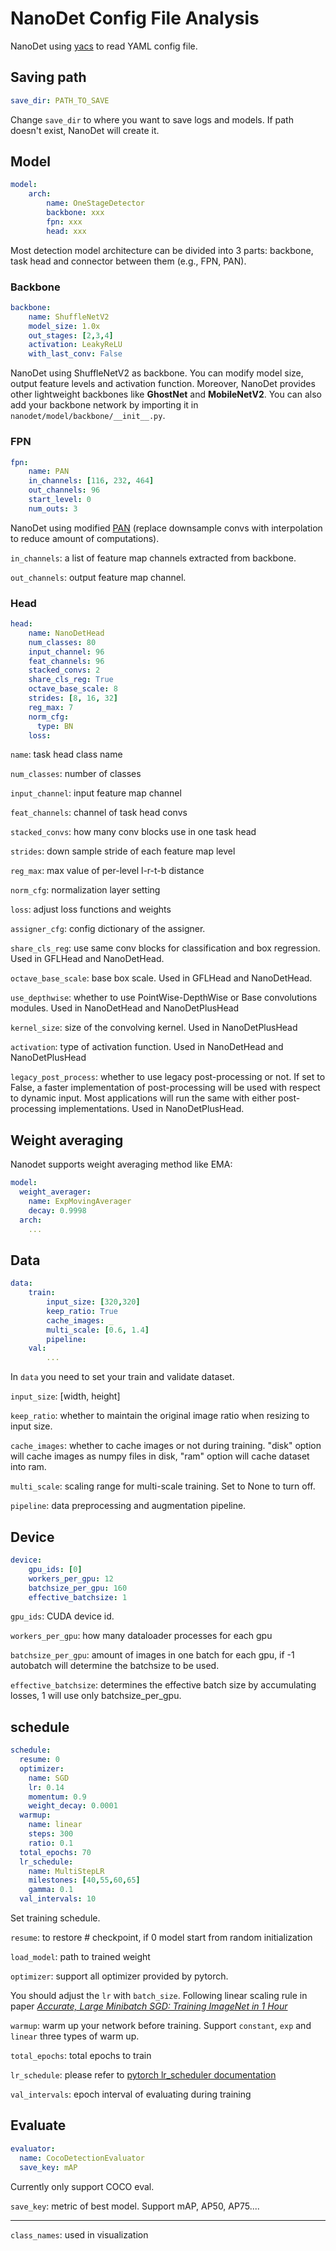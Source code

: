 # NanoDet Config File Analysis

NanoDet using [yacs](https://github.com/rbgirshick/yacs) to read YAML config file.

## Saving path

```yaml
save_dir: PATH_TO_SAVE
```

Change `save_dir` to where you want to save logs and models. If path doesn't exist, NanoDet will create it.

## Model

```yaml
model:
    arch:
        name: OneStageDetector
        backbone: xxx
        fpn: xxx
        head: xxx
```

Most detection model architecture can be divided into 3 parts: backbone, task head and connector between them (e.g., FPN, PAN).

### Backbone

```yaml
backbone:
    name: ShuffleNetV2
    model_size: 1.0x
    out_stages: [2,3,4]
    activation: LeakyReLU
    with_last_conv: False
```

NanoDet using ShuffleNetV2 as backbone. You can modify model size, output feature levels and activation function. Moreover, NanoDet provides other lightweight backbones like **GhostNet** and **MobileNetV2**. You can also add your backbone network by importing it in `nanodet/model/backbone/__init__.py`.

### FPN

```yaml
fpn:
    name: PAN
    in_channels: [116, 232, 464]
    out_channels: 96
    start_level: 0
    num_outs: 3
```

NanoDet using modified [PAN](http://arxiv.org/abs/1803.01534) (replace downsample convs with interpolation to reduce amount of computations).

`in_channels`: a list of feature map channels extracted from backbone.

`out_channels`: output feature map channel.

### Head

```yaml
head:
    name: NanoDetHead
    num_classes: 80
    input_channel: 96
    feat_channels: 96
    stacked_convs: 2
    share_cls_reg: True
    octave_base_scale: 8
    strides: [8, 16, 32]
    reg_max: 7
    norm_cfg:
      type: BN
    loss:
```

`name`: task head class name

`num_classes`: number of classes

`input_channel`: input feature map channel

`feat_channels`: channel of task head convs

`stacked_convs`: how many conv blocks use in one task head

`strides`: down sample stride of each feature map level

`reg_max`: max value of per-level l-r-t-b distance

`norm_cfg`: normalization layer setting

`loss`: adjust loss functions and weights

`assigner_cfg`: config dictionary of the assigner.

`share_cls_reg`: use same conv blocks for classification and box regression. Used in GFLHead and NanoDetHead.

`octave_base_scale`: base box scale. Used in GFLHead and NanoDetHead.

`use_depthwise`: whether to use PointWise-DepthWise or Base convolutions modules. Used in NanoDetHead and NanoDetPlusHead

`kernel_size`: size of the convolving kernel. Used in NanoDetPlusHead

`activation`: type of activation function. Used in NanoDetHead and NanoDetPlusHead

`legacy_post_process`: whether to use legacy post-processing or not.
If set to False, a faster implementation of post-processing will be used with respect to dynamic input.
Most applications will run the same with either post-processing implementations. Used in NanoDetPlusHead.

## Weight averaging

Nanodet supports weight averaging method like EMA:

```yaml
model:
  weight_averager:
    name: ExpMovingAverager
    decay: 0.9998
  arch:
    ...
```

## Data

```yaml
data:
    train:
        input_size: [320,320]
        keep_ratio: True
        cache_images: _
        multi_scale: [0.6, 1.4]
        pipeline:
    val:
        ...
```

In `data` you need to set your train and validate dataset.

`input_size`: [width, height]

`keep_ratio`: whether to maintain the original image ratio when resizing to input size.

`cache_images`: whether to cache images or not during training. "disk" option will cache images as numpy files in disk, "ram" option will cache dataset into ram.

`multi_scale`: scaling range for multi-scale training. Set to None to turn off.

`pipeline`: data preprocessing and augmentation pipeline.

## Device

```yaml
device:
    gpu_ids: [0]
    workers_per_gpu: 12
    batchsize_per_gpu: 160
    effective_batchsize: 1
```

`gpu_ids`: CUDA device id.

`workers_per_gpu`: how many dataloader processes for each gpu

`batchsize_per_gpu`: amount of images in one batch for each gpu, if -1 autobatch will determine the batchsize to be used.

`effective_batchsize`: determines the effective batch size by accumulating losses, 1 will use only batchsize_per_gpu.
## schedule

```yaml
schedule:
  resume: 0
  optimizer:
    name: SGD
    lr: 0.14
    momentum: 0.9
    weight_decay: 0.0001
  warmup:
    name: linear
    steps: 300
    ratio: 0.1
  total_epochs: 70
  lr_schedule:
    name: MultiStepLR
    milestones: [40,55,60,65]
    gamma: 0.1
  val_intervals: 10
```

Set training schedule.

`resume`: to restore # checkpoint, if 0 model start from random initialization

`load_model`: path to trained weight

`optimizer`: support all optimizer provided by pytorch.

You should adjust the `lr` with `batch_size`. Following linear scaling rule in paper *[Accurate, Large Minibatch SGD: Training ImageNet in 1 Hour](https://research.fb.com/wp-content/uploads/2017/06/imagenet1kin1h5.pdf)*

`warmup`: warm up your network before training. Support `constant`, `exp` and `linear` three types of warm up.

`total_epochs`: total epochs to train

`lr_schedule`: please refer to [pytorch lr_scheduler documentation](https://pytorch.org/docs/stable/optim.html?highlight=lr_scheduler#torch.optim.lr_scheduler)

`val_intervals`: epoch interval of evaluating during training

## Evaluate

```yaml
evaluator:
  name: CocoDetectionEvaluator
  save_key: mAP
```

Currently only support COCO eval.

`save_key`: metric of best model. Support mAP, AP50, AP75....

****

`class_names`: used in visualization
